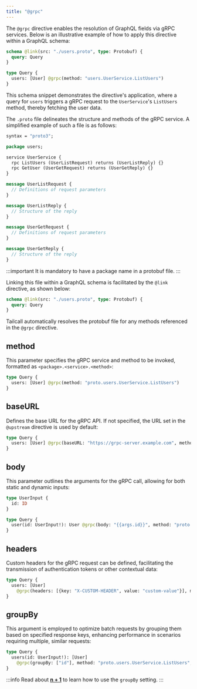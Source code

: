```yaml
---
title: "@grpc"
---
```


The `@grpc` directive enables the resolution of GraphQL fields via gRPC services. Below is an illustrative example of how to apply this directive within a GraphQL schema:

```graphql
schema @link(src: "./users.proto", type: Protobuf) {
  query: Query
}

type Query {
  users: [User] @grpc(method: "users.UserService.ListUsers")
}
```

This schema snippet demonstrates the directive's application, where a query for `users` triggers a gRPC request to the `UserService`'s `ListUsers` method, thereby fetching the user data.

The `.proto` file delineates the structure and methods of the gRPC service. A simplified example of such a file is as follows:

```proto
syntax = "proto3";

package users;

service UserService {
  rpc ListUsers (UserListRequest) returns (UserListReply) {}
  rpc GetUser (UserGetRequest) returns (UserGetReply) {}
}

message UserListRequest {
  // Definitions of request parameters
}

message UserListReply {
  // Structure of the reply
}

message UserGetRequest {
  // Definitions of request parameters
}

message UserGetReply {
  // Structure of the reply
}
```

:::important
It is mandatory to have a package name in a protobuf file.
:::

Linking this file within a GraphQL schema is facilitated by the `@link` directive, as shown below:

```graphql
schema @link(src: "./users.proto", type: Protobuf) {
  query: Query
}
```

Tailcall automatically resolves the protobuf file for any methods referenced in the `@grpc` directive.

## method

This parameter specifies the gRPC service and method to be invoked, formatted as `<package>.<service>.<method>`:

```graphql
type Query {
  users: [User] @grpc(method: "proto.users.UserService.ListUsers")
}
```

## baseURL

Defines the base URL for the gRPC API. If not specified, the URL set in the `@upstream` directive is used by default:

```graphql
type Query {
  users: [User] @grpc(baseURL: "https://grpc-server.example.com", method: "proto.users.UserService.ListUsers")
}
```

## body

This parameter outlines the arguments for the gRPC call, allowing for both static and dynamic inputs:

```graphql
type UserInput {
  id: ID
}

type Query {
  user(id: UserInput!): User @grpc(body: "{{args.id}}", method: "proto.users.UserService.GetUser")
}
```

## headers

Custom headers for the gRPC request can be defined, facilitating the transmission of authentication tokens or other contextual data:

```graphql
type Query {
  users: [User]
    @grpc(headers: [{key: "X-CUSTOM-HEADER", value: "custom-value"}], method: "proto.users.UserService.ListUsers")
}
```

## groupBy

This argument is employed to optimize batch requests by grouping them based on specified response keys, enhancing performance in scenarios requiring multiple, similar requests:

```graphql
type Query {
  users(id: UserInput!): [User]
    @grpc(groupBy: ["id"], method: "proto.users.UserService.ListUsers", baseURL: "https://grpc-server.example.com")
}
```

:::info
Read about **[n + 1]** to learn how to use the `groupBy` setting.
:::

[n + 1]: /docs/guides/n+1/
